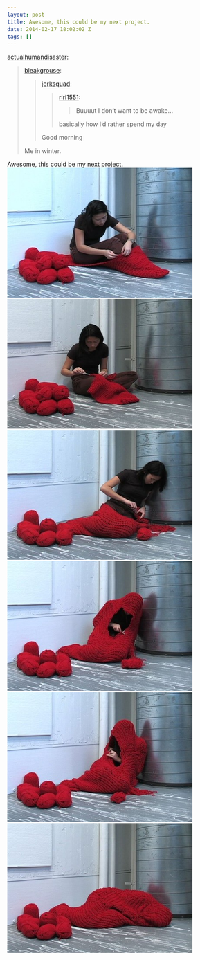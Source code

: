 ```yaml
---
layout: post
title: Awesome, this could be my next project.
date: 2014-02-17 18:02:02 Z
tags: []
---
```

[actualhumandisaster](http://actualhumandisaster.tumblr.com/post/76955353907/bleakgrouse-jerksquad-riri1551-buuuut-i):

> [bleakgrouse](http://bleakgrouse.tumblr.com/post/76953301711/jerksquad-riri1551-buuuut-i-dont-want-to-be):
> 
> > [jerksquad](http://jerksquad.tumblr.com/post/76949892561/riri1551-buuuut-i-dont-want-to-be-awake):
> > 
> > > [riri1551](http://riri1551.tumblr.com/post/76948940057/buuuut-i-dont-want-to-be-awake):
> > > 
> > > > Buuuut I don’t want to be awake…
> > > 
> > > basically how I’d rather spend my day
> > 
> > Good morning
> 
> Me in winter.

Awesome, this could be my next project.
![](/media/2014/02/76973203337_0.jpg)
![](/media/2014/02/76973203337_1.jpg)
![](/media/2014/02/76973203337_2.jpg)
![](/media/2014/02/76973203337_3.jpg)
![](/media/2014/02/76973203337_4.jpg)
![](/media/2014/02/76973203337_5.jpg)

